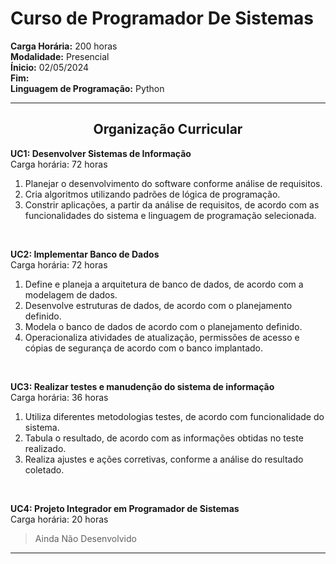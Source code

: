 #         Curso de Programador De Sistemas
**Carga Horária:** 200 horas  
**Modalidade:** Presencial  
**Ínicio:** 02/05/2024  
**Fim:**  
**Linguagem de Programação:** Python
  
---
<div align="center">
  
## Organização Curricular
  
</div>

**UC1: Desenvolver Sistemas de Informação**  
Carga horária: 72 horas  
  
1. Planejar o desenvolvimento do software conforme análise de requisitos.
2. Cria algoritmos utilizando padrões de lógica de programação.
3. Constrir aplicações, a partir da análise de requisitos, de acordo com as funcionalidades do sistema e linguagem de programação selecionada.  
<br>

  
**UC2: Implementar Banco de Dados**  
Carga horária: 72 horas  

1. Define e planeja a arquitetura de banco de dados, de acordo com a modelagem de dados.
2. Desenvolve estruturas de dados, de acordo com o planejamento definido.
3. Modela o banco de dados de acordo com o planejamento definido.
4. Operacionaliza atividades de atualização, permissões de acesso e cópias de segurança de acordo com o banco implantado.  
<br>


**UC3: Realizar testes e manudenção do sistema de informação**  
Carga horária: 36 horas

1. Utiliza diferentes metodologias testes, de acordo com funcionalidade do sistema.
2. Tabula o resultado, de acordo com as informações obtidas no teste realizado.
3. Realiza ajustes e ações corretivas, conforme a análise do resultado coletado.  
<br>


**UC4: Projeto Integrador em Programador de Sistemas**  
Carga horária: 20 horas  

>Ainda Não Desenvolvido 
***

